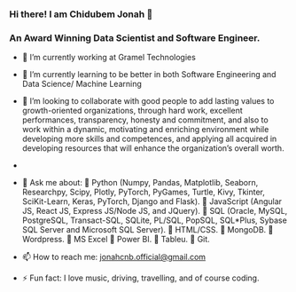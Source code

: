 ### Hi there! I am Chidubem Jonah 👋
### An Award Winning Data Scientist and Software Engineer.


- 🔭 I’m currently working at Gramel Technologies
- 🌱 I’m currently learning to be better in both Software Engineering and Data Science/ Machine Learning
- 👯 I’m looking to collaborate with good people to add lasting values to growth-oriented organizations, through hard work, excellent performances, transparency, honesty and commitment, and also to work within a dynamic, motivating and enriching environment while developing more skills and competences, and applying all acquired in developing resources that will enhance the organization’s overall worth.
- 
- 💬 Ask me about:
	Python (Numpy, Pandas, Matplotlib, Seaborn, Researchpy, Scipy, Plotly, PyTorch, PyGames, Turtle, Kivy, Tkinter, SciKit-Learn, Keras, PyTorch, Django and Flask).
	JavaScript (Angular JS, React JS, Express JS/Node JS, and JQuery).
	SQL (Oracle, MySQL, PostgreSQL, Transact-SQL, SQLite, PL/SQL, PopSQL, SQL*Plus, Sybase SQL Server and Microsoft SQL Server).
	HTML/CSS.
	MongoDB.
	Wordpress.
	MS Excel
	Power BI.
	Tableu.
	Git.

- 📫 How to reach me: jonahcnb.official@gmail.com
- ⚡ Fun fact: I love music, driving, travelling, and of course coding.
